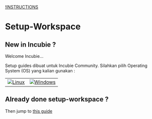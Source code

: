 [!INSTRUCTIONS](https://img.shields.io/badge/Instruction-Beta-red.svg?logo=appveyor&style=for-the-badge)

# Setup-Workspace

## New in Incubie ?
Welcome Incubie...

Setup guides dibuat untuk Incubie Community. Silahkan pilih Operating System (OS) yang kalian gunakan :

<table>
  <tr>
    <td>
      <a href="OS/Linux.md">
        <img src="https://img.icons8.com/color/100/000000/linux.png" alt="Linux" />
      </a>
    </td>
    <td>
      <a href="OS/Windows.md">
        <img src="https://img.icons8.com/color/100/000000/windows8.png" alt="Windows">
      </a>
    </td>
  </tr>
</table>

## Already done setup-workspace ?
Then jump to [this guide](git-setup/git-setup.md)
